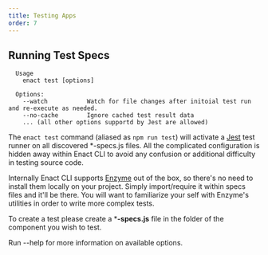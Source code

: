 ```yaml
---
title: Testing Apps
order: 7
---
```

## Running Test Specs
```none
  Usage
    enact test [options]

  Options:
    --watch           Watch for file changes after initoial test run and re-execute as needed.
    --no-cache        Ignore cached test result data
    ... (all other options supportd by Jest are allowed)
```
The `enact test` command (aliased as `npm run test`) will activate a [Jest](https://jestjs.io/) test runner on all discovered *-specs.js files. All the complicated configuration is hidden away within Enact CLI to avoid any confusion or additional difficulty in testing source code.

Internally Enact CLI supports [Enzyme](https://enzymejs.github.io/enzyme/) out of the box, so there's no need to install them locally on your project. Simply import/require it within specs files and it'll be there. You will want to familiarize your self with Enzyme's utilities in order to write more complex tests.

To create a test please create a ***-specs.js** file in the folder of the component you wish to test.

Run --help for more information on available options.
